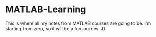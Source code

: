 # MATLAB-Learning

This is where all my notes from MATLAB courses are going to be. I'm starting from zero, so it will be a fun journey. :D

